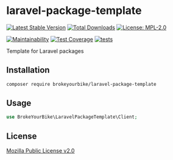 # laravel-package-template

[![Latest Stable Version](https://img.shields.io/github/v/release/brokeyourbike/laravel-package-template)](https://github.com/brokeyourbike/laravel-package-template/releases)
[![Total Downloads](https://poser.pugx.org/brokeyourbike/laravel-package-template/downloads)](https://packagist.org/packages/brokeyourbike/laravel-package-template)
[![License: MPL-2.0](https://img.shields.io/badge/license-MPL--2.0-purple.svg)](https://github.com/brokeyourbike/laravel-package-template/blob/main/LICENSE)

[![Maintainability](https://api.codeclimate.com/v1/badges/dd88e93160f7f7649b84/maintainability)](https://codeclimate.com/github/brokeyourbike/laravel-package-template/maintainability)
[![Test Coverage](https://api.codeclimate.com/v1/badges/dd88e93160f7f7649b84/test_coverage)](https://codeclimate.com/github/brokeyourbike/laravel-package-template/test_coverage)
[![tests](https://github.com/brokeyourbike/laravel-package-template/actions/workflows/tests.yml/badge.svg)](https://github.com/brokeyourbike/laravel-package-template/actions/workflows/tests.yml)

Template for Laravel packages

## Installation

```bash
composer require brokeyourbike/laravel-package-template
```

## Usage

```php
use BrokeYourBike\LaravelPackageTemplate\Client;
```

## License
[Mozilla Public License v2.0](https://github.com/brokeyourbike/laravel-package-template/blob/main/LICENSE)
